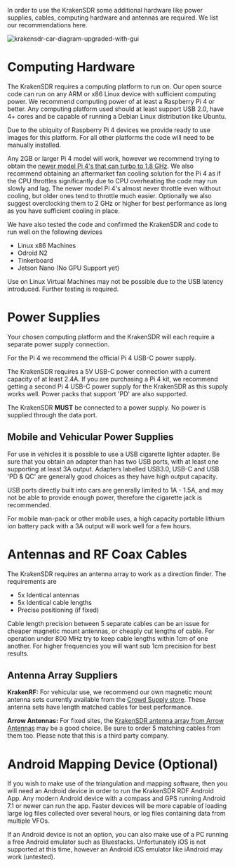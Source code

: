 In order to use the KrakenSDR some additional hardware like power supplies, cables, computing hardware and antennas are required. We list our recommendations here.

![krakensdr-car-diagram-upgraded-with-gui](https://user-images.githubusercontent.com/78108016/170219365-bf74e2c7-125d-4738-8eef-8ccb79d23fb4.png)

# Computing Hardware
The KrakenSDR requires a computing platform to run on. Our open source code can run on any ARM or x86 Linux device with sufficient computing power. We recommend computing power of at least a Raspberry Pi 4 or better. Any computing platform used should at least support USB 2.0, have 4+ cores and be capable of running a Debian Linux distribution like Ubuntu.

Due to the ubiquity of Raspberry Pi 4 devices we provide ready to use images for this platform. For all other platforms the code will need to be manually installed. 

Any 2GB or larger Pi 4 model will work, however we recommend trying to obtain the [newer model Pi 4's that can turbo to 1.8 GHz](https://www.raspberrypi.com/news/bullseye-bonus-1-8ghz-raspberry-pi-4/). We also recommend obtaining an aftermarket fan cooling solution for the Pi 4 as if the CPU throttles significantly due to CPU overheating the code may run slowly and lag. The newer model Pi 4's almost never throttle even without cooling, but older ones tend to throttle much easier. Optionally we also suggest overclocking them to 2 GHz or higher for best performance as long as you have sufficient cooling in place. 

We have also tested the code and confirmed the KrakenSDR and code to run well on the following devices

* Linux x86 Machines
* Odroid N2
* Tinkerboard
* Jetson Nano (No GPU Support yet)

Use on Linux Virtual Machines may not be possible due to the USB latency introduced. Further testing is required.

# Power Supplies
Your chosen computing platform and the KrakenSDR will each require a separate power supply connection. 

For the Pi 4 we recommend the official Pi 4 USB-C power supply. 

The KrakenSDR requires a 5V USB-C power connection with a current capacity of at least 2.4A. If you are purchasing a Pi 4 kit, we recommend getting a second Pi 4 USB-C power supply for the KrakenSDR as this supply works well. Power packs that support 'PD' are also supported.

The KrakenSDR **MUST** be connected to a power supply. No power is supplied through the data port.

## Mobile and Vehicular Power Supplies
For use in vehicles it is possible to use a USB cigarette lighter adapter. Be sure that you obtain an adapter than has two USB ports, with at least one supporting at least 3A output. Adapters labelled USB3.0, USB-C and USB 'PD & QC' are generally good choices as they have high output capacity. 

USB ports directly built into cars are generally limited to 1A - 1.5A, and may not be able to provide enough power, therefore the cigarette jack is recommended.

For mobile man-pack or other mobile uses, a high capacity portable lithium ion battery pack with a 3A output will work well for a few hours.

# Antennas and RF Coax Cables
The KrakenSDR requires an antenna array to work as a direction finder.  The requirements are

* 5x Identical antennas
* 5x Identical cable lengths
* Precise positioning (if fixed)

Cable length precision between 5 separate cables can be an issue for cheaper magnetic mount antennas, or cheaply cut lengths of cable. For operation under 800 MHz try to keep cable lengths within 1cm of one another. For higher frequencies you will want sub 1cm precision for best results.

## Antenna Array Suppliers
**KrakenRF:** For vehicular use, we recommend our own magnetic mount antenna sets currently available from the [Crowd Supply store](https://www.crowdsupply.com/krakenrf/krakensdr). These antenna sets have length matched cables for best performance.

**Arrow Antennas:** For fixed sites, the [KrakenSDR antenna array from Arrow Antennas](https://www.arrowantennas.com/arrowii/krsdr.html) may be a good choice. Be sure to order 5 matching cables from them too. Please note that this is a third party company.

# Android Mapping Device (Optional)
If you wish to make use of the triangulation and mapping software, then you will need an Android device in order to run the KrakenSDR RDF Android App. Any modern Android device with a compass and GPS running Android 7.1 or newer can run the app. Faster devices will be more capable of loading large log files collected over several hours, or log files containing data from multiple VFOs.

If an Android device is not an option, you can also make use of a PC running a free Android emulator such as Bluestacks. Unfortunately iOS is not supported at this time, however an Android iOS emulator like iAndroid may work (untested).